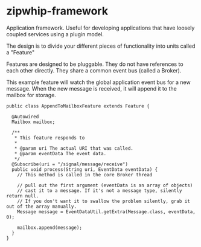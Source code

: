 zipwhip-framework
=================

Application framework. Useful for developing applications that have loosely coupled services using a plugin model.

The design is to divide your different pieces of functionality into units called a "Feature"

Features are designed to be pluggable. They do not have references to each other directly. They share a common event bus (called a Broker).

This example feature will watch the global application event bus for a new message. When the new message is received, it will append it to the mailbox for storage.

    public class AppendToMailboxFeature extends Feature {
      
      @Autowired
      Mailbox mailbox;
      
      /**
       * This feature responds to 
       *
       * @param uri The actual URI that was called.
       * @param eventData The event data.
       */
      @Subscribe(uri = "/signal/message/receive")
      public void process(String uri, EventData eventData) {
        // This method is called in the core Broker thread
        
        // pull out the first argument (eventData is an array of objects)
        // cast it to a message. If it's not a message type, silently return null.
        // If you don't want it to swallow the problem silently, grab it out of the array manually.
        Message message = EventDataUtil.getExtra(Message.class, eventData, 0);
        
        mailbox.append(message);        
      }
    }

